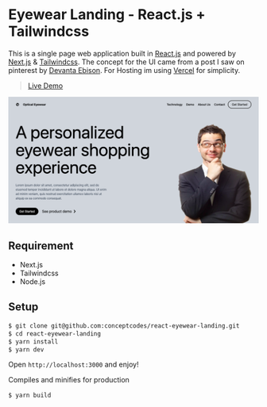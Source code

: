 # Eyewear Landing - React.js + Tailwindcss
This is a single page web application built in [React.js](https://reactjs.org) and powered by [Next.js](https://nextjs.org) & [Tailwindcss](https://tailwindcss.com). The concept for the UI came from a post I saw on pinterest by [Devanta Ebison](https://dribbble.com/shots/14563973-Optical-Eyewear-Hero-Exploration/attachments/6253577?mode=media). For Hosting im using [Vercel](https://vercel.com) for simplicity.

> [Live Demo](https://react-eyewear-landing.vercel.app/)

![demo_screenshot](./demo.png)

## Requirement
- Next.js
- Tailwindcss
- Node.js

## Setup

```
$ git clone git@github.com:conceptcodes/react-eyewear-landing.git
$ cd react-eyewear-landing
$ yarn install
$ yarn dev
```
Open `http://localhost:3000` and enjoy!


Compiles and minifies for production
```
$ yarn build
```






